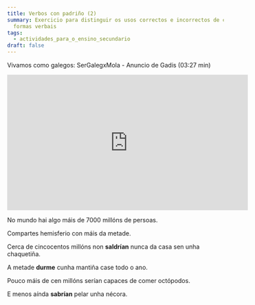 ```yaml
---
title: Verbos con padriño (2)
summary: Exercicio para distinguir os usos correctos e incorrectos de certas
  formas verbais
tags:
  - actividades_para_o_ensino_secundario
draft: false
---
```

Vivamos como galegos: SerGalegxMola - Anuncio de Gadis (03:27 min)

<iframe width="560" height="315" src="https://www.youtube.com/embed/8Vi3STNjsUo" title="YouTube video player" frameborder="0" allow="accelerometer; autoplay; clipboard-write; encrypted-media; gyroscope; picture-in-picture" allowfullscreen></iframe>

No mundo hai algo máis de 7000 millóns de persoas.

Compartes hemisferio con máis da metade.

Cerca de cincocentos millóns non **saldrían** nunca da casa sen unha chaquetiña.

A metade **durme** cunha mantiña case todo o ano.

Pouco máis de cen millóns serían capaces de comer octópodos.

E menos aínda **sabrían** pelar unha nécora.